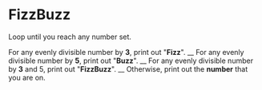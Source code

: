 # FizzBuzz

Loop until you reach any number set.

For any evenly divisible number by **3**, print out "**Fizz**". __
For any evenly divisible number by **5**, print out "**Buzz**". __
For any evenly divisible number by **3** and 5, print out "**FizzBuzz**". __
Otherwise, print out the **number** that you are on.
